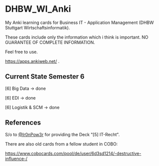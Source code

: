 # DHBW_WI_Anki
My Anki learning cards for Business IT - Application Management (DHBW Stuttgart Wirtschaftsinformatik).

These cards include only the information which i think is important. 
NO GUARANTEE OF COMPLETE INFORMATION.

Feel free to use. 

https://apps.ankiweb.net/
.

## Current State Semester 6
[6] Big Data -> done

[6] EDI -> done

[6] Logistik & SCM -> done

## References
S/o to [@Ir0nPow3r](https://github.com/Ir0nPow3r) for providing the Deck "[5] IT-Recht".

There are also old cards from a fellow student in COBO: 

https://www.cobocards.com/pool/de/user/6d3sd1214/-destructive-influence-/
